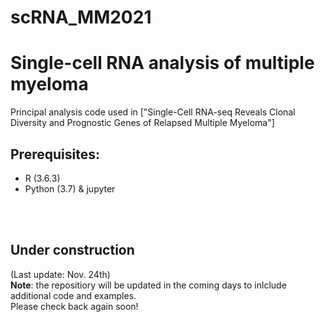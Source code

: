 # scRNA_MM2021
# Single-cell RNA analysis of multiple myeloma

Principal analysis code used in ["Single-Cell RNA-seq Reveals Clonal Diversity and Prognostic Genes of Relapsed Multiple Myeloma"]

## Prerequisites:
* R (3.6.3)
* Python (3.7) & jupyter 

<br></br>
## Under construction 
(Last update: Nov. 24th)<br>
**Note**: the repositiory will be updated in the coming days to inlclude additional code and examples.<br>
Please check back again soon!
